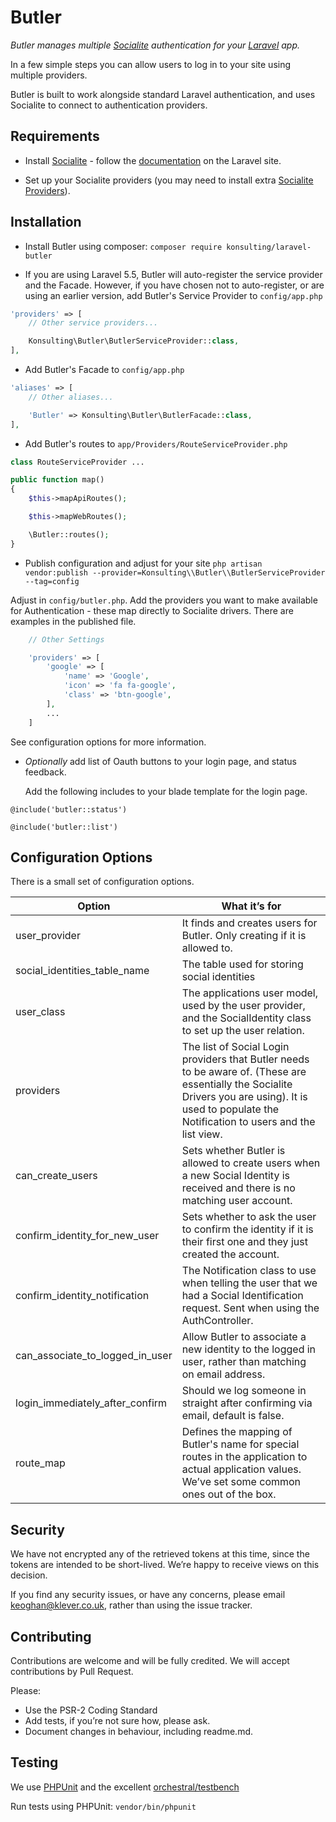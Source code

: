 # Butler

*Butler manages multiple [Socialite](https://github.com/laravel/socialite) authentication for your [Laravel](https://laravel.com) app.*

In a few simple steps you can allow users to log in to your site using multiple providers.

Butler is built to work alongside standard Laravel authentication, and uses Socialite to connect to authentication providers.

## Requirements

* Install [Socialite](https://github.com/laravel/socialite) - follow the [documentation](https://laravel.com/docs/socialite) on the Laravel site.

* Set up your Socialite providers (you may need to install extra [Socialite Providers](https://socialiteproviders.github.io/)).

## Installation

* Install Butler using composer: `composer require konsulting/laravel-butler`

* If you are using Laravel 5.5, Butler will auto-register the service provider and
the Facade. However, if you have chosen not to auto-register, or are using an earlier version,
add Butler's Service Provider to `config/app.php`

```php
'providers' => [
    // Other service providers...

    Konsulting\Butler\ButlerServiceProvider::class,
],

```

* Add Butler's Facade to `config/app.php`

```php
'aliases' => [
    // Other aliases...

    'Butler' => Konsulting\Butler\ButlerFacade::class,
],

```

* Add Butler's routes to `app/Providers/RouteServiceProvider.php`

```php
class RouteServiceProvider ...

public function map()
{
    $this->mapApiRoutes();

    $this->mapWebRoutes();

    \Butler::routes();
}

```

* Publish configuration and adjust for your site
`php artisan vendor:publish --provider=Konsulting\\Butler\\ButlerServiceProvider --tag=config`

Adjust in `config/butler.php`. Add the providers you want to make available for Authentication - these map directly to Socialite drivers. There are examples in the published file.

```php
    // Other Settings

    'providers' => [
        'google' => [
            'name' => 'Google',
            'icon' => 'fa fa-google',
            'class' => 'btn-google',
        ],
        ...
    ]

```

See configuration options for more information.

* _Optionally_ add list of Oauth buttons to your login page, and status feedback.

	Add the following includes to your blade template for the login page.

```
@include('butler::status')

@include('butler::list')
```

## Configuration Options

There is a small set of configuration options.

Option | What it’s for
-------|--------------
user_provider | It finds and creates users for Butler. Only creating if it is allowed to.
social_identities_table_name | The table used for storing social identities
user_class | The applications user model, used by the user provider, and the SocialIdentity class to set up the user relation.
providers | The list of Social Login providers that Butler needs to be aware of. (These are essentially the Socialite Drivers you are using). It is used to populate the Notification to users and the list view.
can_create_users | Sets whether Butler is allowed to create users when a new Social Identity is received and there is no matching user account.
confirm_identity_for_new_user | Sets whether to ask the user to confirm the identity if it is their first one and they just created the account.
confirm_identity_notification | The Notification class to use when telling the user that we had a Social Identification request. Sent when using the AuthController.
can_associate_to_logged_in_user | Allow Butler to associate a new identity to the logged in user, rather than matching on email address.
login_immediately_after_confirm | Should we log someone in straight after confirming via email, default is false.
route_map | Defines the mapping of Butler's name for special routes in the application to actual application values. We’ve set some common ones out of the box.

## Security

We have not encrypted any of the retrieved tokens at this time, since the tokens are intended to be short-lived. We’re happy to receive views on this decision.

If you find any security issues, or have any concerns, please email [keoghan@klever.co.uk](keoghan@klever.co.uk), rather than using the issue tracker.

## Contributing

Contributions are welcome and will be fully credited. We will accept contributions by Pull Request.

Please:

* Use the PSR-2 Coding Standard
* Add tests, if you’re not sure how, please ask.
* Document changes in behaviour, including readme.md.

## Testing
We use [PHPUnit](https://phpunit.de) and the excellent [orchestral/testbench](https://github.com/orchestral/testbench)

Run tests using PHPUnit: `vendor/bin/phpunit`
